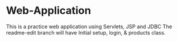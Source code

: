 # Web-Application
This is a practice web application using Servlets, JSP and JDBC
The readme-edit branch will have Initial setup, login, & products class.
